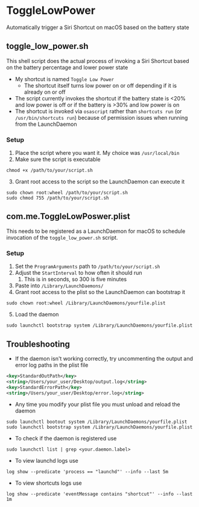 # ToggleLowPower
Automatically trigger a Siri Shortcut on macOS based on the battery state

## toggle_low_power.sh
This shell script does the actual process of invoking a Siri Shortcut based on the battery percentage and lower power state
- My shortcut is named `Toggle Low Power`
  - The shortcut itself turns low power on or off depending if it is already on or off
- The script currently invokes the shortcut if the battery state is <20% and low power is off or if the battery is >30% and low power is on
- The shortcut is invoked via `osascript` rather than `shortcuts run` (or `/usr/bin/shortcuts run`) because of permission issues when running from the LaunchDaemon

### Setup
1. Place the script where you want it. My choice was `/usr/local/bin`
2. Make sure the script is executable
```shell
chmod +x /path/to/your/script.sh
```
3. Grant root access to the script so the LaunchDaemon can execute it
```shell
sudo chown root:wheel /path/to/your/script.sh
sudo chmod 755 /path/to/your/script.sh
```

## com.me.ToggleLowPoswer.plist
This needs to be registered as a LaunchDaemon for macOS to schedule invocation of the `toggle_low_power.sh` script. 

### Setup
1. Set the `ProgramArguments` path to `/path/to/your/script.sh`
2. Adjust the `StartInterval` to how often it should run
    1. This is in seconds, so 300 is five minutes
3. Paste into `/Library/LaunchDaemons/`
4. Grant root access to the plist so the LaunchDaemon can bootstrap it
```shell
sudo chown root:wheel /Library/LaunchDaemons/yourfile.plist
```
5. Load the daemon
```shell
sudo launchctl bootstrap system /Library/LaunchDaemons/yourfile.plist
```

## Troubleshooting
- If the daemon isn't working correctly, try uncommenting the output and error log paths in the plist file
```xml
<key>StandardOutPath</key>
<string>/Users/your_user/Desktop/output.log</string>
<key>StandardErrorPath</key>
<string>/Users/your_user/Desktop/error.log</string>
```
- Any time you modify your plist file you must unload and reload the daemon
```shell
sudo launchctl bootout system /Library/LaunchDaemons/yourfile.plist
sudo launchctl bootstrap system /Library/LaunchDaemons/yourfile.plist
```
- To check if the daemon is registered use
```shell
sudo launchctl list | grep <your.daemon.label>
```
- To view launchd logs use
```shell
log show --predicate 'process == "launchd"' --info --last 5m
```
- To view shortcuts logs use
```shell
log show --predicate 'eventMessage contains "shortcut"' --info --last 1m
```
